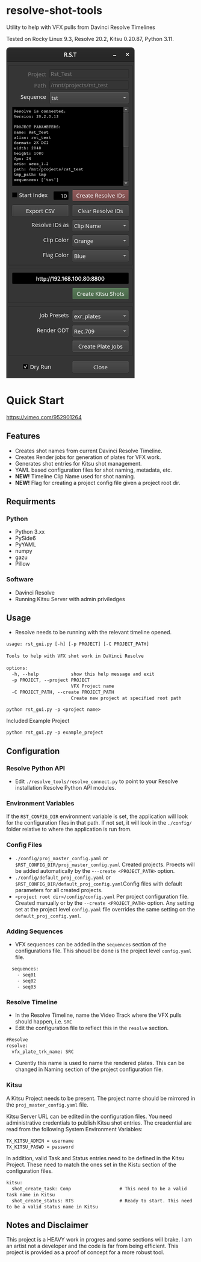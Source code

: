 # resolve-shot-tools
Utility to help with VFX pulls from Davinci Resolve Timelines

Tested on Rocky Linux 9.3, Resolve 20.2, Kitsu 0.20.87, Python 3.11.

![rst_gui_screenshot.png](docs/rst_gui_screenshot.png)

# Quick Start
https://vimeo.com/952901264

## Features
- Creates shot names from current Davinci Resolve Timeline.
- Creates Render jobs for generation of plates for VFX work.
- Generates shot entries for Kitsu shot management.
- YAML based configuration files for shot naming, metadata, etc.
- **NEW!** Timeline Clip Name used for shot naming.
- **NEW!** Flag for creating a project config file given a project root dir.

## Requirments
### Python
- Python 3.xx
- PySide6
- PyYAML
- numpy
- gazu
- Pillow

### Software
- Davinci Resolve
- Running Kitsu Server with admin priviledges 

## Usage
- Resolve needs to be running with the relevant timeline opened.

```
usage: rst_gui.py [-h] [-p PROJECT] [-C PROJECT_PATH]

Tools to help with VFX shot work in DaVinci Resolve

options:
  -h, --help            show this help message and exit
  -p PROJECT, --project PROJECT
                        VFX Project name
  -C PROJECT_PATH, --create PROJECT_PATH
                        Create new project at specified root path
```
```
python rst_gui.py -p <project name>
```
Included Example Project
```
python rst_gui.py -p example_project
```
## Configuration
### Resolve Python API
- Edit ```./resolve_tools/resolve_connect.py``` to point to your Resolve installation Resolve Python API modules.
### Environment Variables
If the ```RST_CONFIG_DIR``` environment variable is set, the application will look for the configuration files in that path. If not set, it will look in the ```./config/``` folder relative to where the application is run from.
### Config Files
- ```./config/proj_master_config.yaml``` or ```$RST_CONFIG_DIR/proj_master_config.yaml``` Created projects. Proects will be added automatically by the -```--create <PROJECT_PATH>``` option.
- ```./config/default_proj_config.yaml``` or  ```$RST_CONFIG_DIR/default_proj_config.yaml```Config files with default parameters for all created projects.
- ```<project root dir>/config/config.yaml``` Per project configuration file. Created manually or by the ```--create <PROJECT_PATH>``` option. Any setting set at the project level ```config.yaml``` file overrides the same setting on the ```default_proj_config.yaml```.

### Adding Sequences
- VFX sequences can be added in the ```sequences``` section of the configurations file. This shoudl be done is the project level ```config.yaml``` file.
```
  sequences:
    - seq01
    - seq02
    - seq03
```

### Resolve Timeline

- In the Resolve Timeline, name the Video Track where the VFX pulls should happen, i.e. ```SRC```
- Edit the configuration file to reflect this in the ```resolve``` section.
```
#Resolve
resolve:
  vfx_plate_trk_name: SRC  
```
- Curently this name is used to name the rendered plates. This can be changed in Naming section of the project configuration file.

### Kitsu
A Kitsu Project needs to be present. The project name should be mirrored in the ```proj_master_config.yaml``` file.

Kitsu Server URL can be edited in the configuration files. You need administrative credentials to publish Kitsu shot entries. The creadential are read from the following System Environment Variables:
```
TX_KITSU_ADMIN = username
TX_KITSU_PASWD = password
```
In addition, valid Task and Status entries need to be defined in the Kitsu Project. These need to match the ones set in the Kistu section of the configuration files.
```commandline
kitsu:
  shot_create_task: Comp                  # This need to be a valid task name in Kitsu
  shot_create_status: RTS                 # Ready to start. This need to be a valid status name in Kitsu
```

## Notes and Disclaimer 
This project is a HEAVY work in progres and some sections will brake. I am an artist not a developer and the code is far from being efficient. This project is provided as a proof of concept for a more robust tool.
